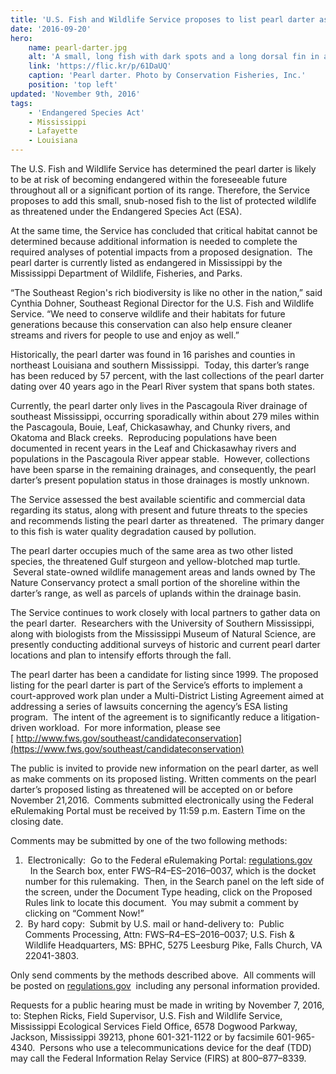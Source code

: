 ```yaml
---
title: 'U.S. Fish and Wildlife Service proposes to list pearl darter as threatened'
date: '2016-09-20'
hero:
    name: pearl-darter.jpg
    alt: 'A small, long fish with dark spots and a long dorsal fin in an aquarium.'
    link: 'https://flic.kr/p/61DaUQ'
    caption: 'Pearl darter. Photo by Conservation Fisheries, Inc.'
    position: 'top left'
updated: 'November 9th, 2016'
tags:
    - 'Endangered Species Act'
    - Mississippi
    - Lafayette
    - Louisiana
---
```


The U.S. Fish and Wildlife Service has determined the pearl darter is likely to be at risk of becoming endangered within the foreseeable future throughout all or a significant portion of its range. Therefore, the Service proposes to add this small, snub-nosed fish to the list of protected wildlife as threatened under the Endangered Species Act (ESA).

At the same time, the Service has concluded that critical habitat cannot be determined because additional information is needed to complete the required analyses of potential impacts from a proposed designation.  The pearl darter is currently listed as endangered in Mississippi by the Mississippi Department of Wildlife, Fisheries, and Parks.

“The Southeast Region's rich biodiversity is like no other in the nation,” said Cynthia Dohner, Southeast Regional Director for the U.S. Fish and Wildlife Service. “We need to conserve wildlife and their habitats for future generations because this conservation can also help ensure cleaner streams and rivers for people to use and enjoy as well.”

Historically, the pearl darter was found in 16 parishes and counties in northeast Louisiana and southern Mississippi.  Today, this darter’s range has been reduced by 57 percent, with the last collections of the pearl darter dating over 40 years ago in the Pearl River system that spans both states.

Currently, the pearl darter only lives in the Pascagoula River drainage of southeast Mississippi, occurring sporadically within about 279 miles within the Pascagoula, Bouie, Leaf, Chickasawhay, and Chunky rivers, and Okatoma and Black creeks.  Reproducing populations have been documented in recent years in the Leaf and Chickasawhay rivers and populations in the Pascagoula River appear stable.  However, collections have been sparse in the remaining drainages, and consequently, the pearl darter’s present population status in those drainages is mostly unknown.

The Service assessed the best available scientific and commercial data regarding its status, along with present and future threats to the species and recommends listing the pearl darter as threatened.  The primary danger to this fish is water quality degradation caused by pollution.  

The pearl darter occupies much of the same area as two other listed species, the threatened Gulf sturgeon and yellow-blotched map turtle.  Several state-owned wildlife management areas and lands owned by The Nature Conservancy protect a small portion of the shoreline within the darter’s range, as well as parcels of uplands within the drainage basin.

The Service continues to work closely with local partners to gather data on the pearl darter.  Researchers with the University of Southern Mississippi, along with biologists from the Mississippi Museum of Natural Science, are presently conducting additional surveys of historic and current pearl darter locations and plan to intensify efforts through the fall.

The pearl darter has been a candidate for listing since 1999\. The proposed listing for the pearl darter is part of the Service’s efforts to implement a court-approved work plan under a Multi-District Listing Agreement aimed at addressing a series of lawsuits concerning the agency’s ESA listing program.  The intent of the agreement is to significantly reduce a litigation-driven workload.  For more information, please see [ http://www.fws.gov/southeast/candidateconservation](https://www.fws.gov/southeast/candidateconservation)

The public is invited to provide new information on the pearl darter, as well as make comments on its proposed listing. Written comments on the pearl darter’s proposed listing as threatened will be accepted on or before November 21,2016\.  Comments submitted electronically using the Federal eRulemaking Portal must be received by 11:59 p.m. Eastern Time on the closing date.

Comments may be submitted by one of the two following methods:

1.  Electronically:  Go to the Federal eRulemaking Portal: [regulations.gov](https://www.regulations.gov/document?D=FWS-R4-ES-2016-0037-0013)   In the Search box, enter FWS–R4–ES–2016–0037, which is the docket number for this rulemaking.  Then, in the Search panel on the left side of the screen, under the Document Type heading, click on the Proposed Rules link to locate this document.  You may submit a comment by clicking on “Comment Now!”
2.  By hard copy:  Submit by U.S. mail or hand-delivery to:  Public Comments Processing, Attn: FWS–R4–ES–2016–0037; U.S. Fish & Wildlife Headquarters, MS: BPHC, 5275 Leesburg Pike, Falls Church, VA 22041-3803.

Only send comments by the methods described above.  All comments will be posted on [regulations.gov](https://www.regulations.gov/document?D=FWS-R4-ES-2016-0037-0013)  including any personal information provided.

Requests for a public hearing must be made in writing by November 7, 2016, to: Stephen Ricks, Field Supervisor, U.S. Fish and Wildlife Service, Mississippi Ecological Services Field Office, 6578 Dogwood Parkway, Jackson, Mississippi 39213, phone 601-321-1122 or by facsimile 601-965-4340.  Persons who use a telecommunications device for the deaf (TDD) may call the Federal Information Relay Service (FIRS) at 800–877–8339.
